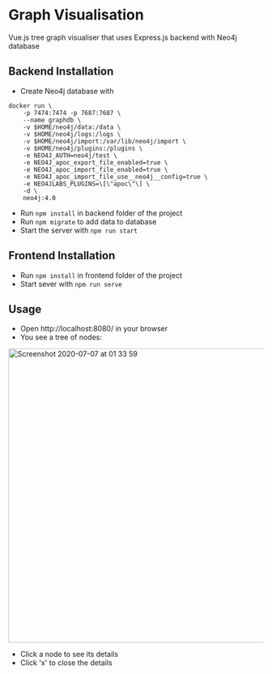 # Graph Visualisation

Vue.js tree graph visualiser that uses Express.js backend with Neo4j database

## Backend Installation

- Create Neo4j database with

```
docker run \
    -p 7474:7474 -p 7687:7687 \
    --name graphdb \
    -v $HOME/neo4j/data:/data \
    -v $HOME/neo4j/logs:/logs \
    -v $HOME/neo4j/import:/var/lib/neo4j/import \
    -v $HOME/neo4j/plugins:/plugins \
    -e NEO4J_AUTH=neo4j/test \
    -e NEO4J_apoc_export_file_enabled=true \
    -e NEO4J_apoc_import_file_enabled=true \
    -e NEO4J_apoc_import_file_use__neo4j__config=true \
    -e NEO4JLABS_PLUGINS=\[\"apoc\"\] \
    -d \
    neo4j:4.0
```

- Run `npm install` in backend folder of the project
- Run `npm migrate` to add data to database
- Start the server with `npm run start`

## Frontend Installation

- Run `npm install` in frontend folder of the project
- Start sever with `npm run serve`

## Usage

- Open http://localhost:8080/ in your browser
- You see a tree of nodes:

<img width="581" alt="Screenshot 2020-07-07 at 01 33 59" src="https://user-images.githubusercontent.com/42918058/86667704-2ca19800-bff2-11ea-8008-1e7c2de6e84e.png">

- Click a node to see its details 
- Click 'x' to close the details
